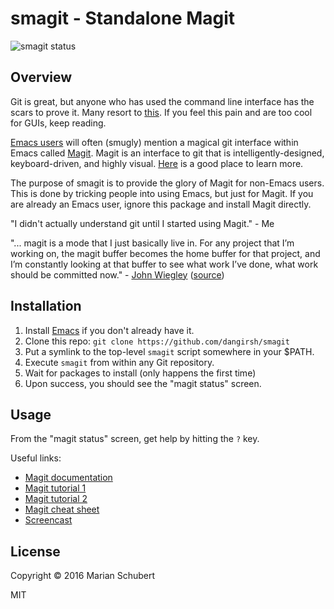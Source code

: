 # smagit - Standalone Magit

![smagit status](https://raw.githubusercontent.com/maio/smagit/master/images/smagit.png)

## Overview

Git is great, but anyone who has used the command line interface has the scars to prove it. Many resort to [this](https://xkcd.com/1597/). If you feel this pain and are too cool for GUIs, keep reading.

[Emacs users](https://i.imgur.com/pznqq35.jpg) will often (smugly) mention a magical git interface within Emacs called [Magit](https://github.com/magit/magit). Magit is an interface to git that is intelligently-designed, keyboard-driven, and highly visual. [Here](https://www.emacswiki.org/emacs/Magit) is a good place to learn more.

The purpose of smagit is to provide the glory of Magit for non-Emacs users. This is done by tricking people into using Emacs, but just for Magit. If you are already an Emacs user, ignore this package and install Magit directly.

"I didn't actually understand git until I started using Magit." - Me

"... magit is a mode that I just basically live in. For any project that I’m working on, the magit buffer becomes the home buffer for that project, and I’m constantly looking at that buffer to see what work I’ve done, what work should be committed now." - [John Wiegley](https://github.com/jwiegley) ([source](http://sachachua.com/blog/2012/07/transcript-emacs-chat-john-wiegley/))

## Installation

1. Install [Emacs](http://emacs.sexy/) if you don't already have it.
2. Clone this repo: `git clone https://github.com/dangirsh/smagit`
3. Put a symlink to the top-level `smagit` script somewhere in your $PATH.
4. Execute `smagit` from within any Git repository.
5. Wait for packages to install (only happens the first time)
6. Upon success, you should see the "magit status" screen.

## Usage

From the "magit status" screen, get help by hitting the `?` key.


Useful links:

- [Magit documentation]()
- [Magit tutorial 1](https://www.masteringemacs.org/article/introduction-magit-emacs-mode-git)
- [Magit tutorial 2](https://github.com/jkitchin/magit-tutorial)
- [Magit cheat sheet](http://daemianmack.com/magit-cheatsheet.html)
- [Screencast](https://youtu.be/vQO7F2Q9DwA?t=2m44s)

## License

Copyright © 2016 Marian Schubert

MIT
